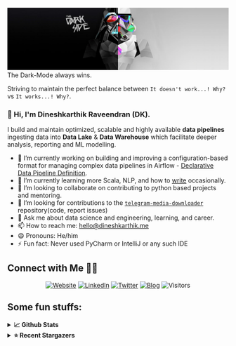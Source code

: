 ![](https://github.com/Dineshkarthik/Dineshkarthik/blob/master/assets/cover.jpg)
The Dark-Mode always wins.

Striving to maintain the perfect balance between `It doesn't work...! Why?` vs `It works...! Why?`.

### 👋 Hi, I'm Dineshkarthik Raveendran (DK).

I build and maintain optimized, scalable and highly available **data pipelines** ingesting data into **Data Lake** & **Data Warehouse** which facilitate deeper analysis, reporting and ML modelling.


- 🔭 I’m currently working on building and improving a configuration-based format for managing complex data pipelines in Airflow - [Declarative Data Pipeline Definition](https://www.thoughtworks.com/de/radar/techniques?blipid=202005084).
- 🌱 I’m currently learning more Scala, NLP, and how to [write](https://medium.com/@dineshkarthik.r) occasionally.
- 👯 I’m looking to collaborate on contributing to python based projects and mentoring.
- 🤔 I’m looking for contributions to the [`telegram-media-downloader`](https://github.com/Dineshkarthik/telegram_media_downloader) repository(code, report issues) 
- 💬 Ask me about data science and engineering, learning, and career.
- 📫 How to reach me: [hello@dineshkarthik.me](mailto:hello@dineshkarthik.me)
- 😄 Pronouns: He/him
- ⚡ Fun fact: Never used PyCharm or IntelliJ or any such IDE

## Connect with Me 🤝🏻

<p align="center">
<a href="https://dineshkarthik.me"><img alt="Website" src="https://img.shields.io/badge/Website-dineshkarthik.me-blue?style=flat&logo=google-chrome"></a>
<a href="https://www.linkedin.com/in/dineshkarthik-r/"><img alt="LinkedIn" src="https://img.shields.io/badge/LinkedIN-Dineshkarthik%20Raveendran-blue?style=flat&logo=linkedin"></a>
<a href="https://twitter.com/Dineshkarthik_R"><img alt="Twitter" src="https://img.shields.io/badge/Twitter-Dineshkarthik%20R-blue?style=flat&logo=twitter"></a>
<a href="https://medium.com/@dineshkarthik.r"><img alt="Blog" src="https://img.shields.io/badge/Medium-Dineshkarthik%20Raveendran-blue?style=flat&logo=medium"></a>
<img alt="Visitors" src="https://visitor-badge.laobi.icu/badge?page_id=Dineshkarthik">
</p>


## Some fun stuffs:

<details>
  <summary><b>📈 Github Stats</b></summary>
  <img height="180em" src="https://github-readme-stats.vercel.app/api?username=Dineshkarthik&show_icons=true&hide_border=true&&count_private=true&include_all_commits=true" />
  <img height="180em" src="https://github-readme-streak-stats.herokuapp.com/?user=Dineshkarthik&hide_border=true" />
</details>

<details>
  <summary><b>⭐ Recent Stargazers</b></summary>
  <table cellspacing="0" cellpadding="0" style="border: none;">
    <tbody cellspacing="0" cellpadding="0" style="border: none;">
      <tr style="border: none;">
        <td style="border: none">
          <a href="https://github.com/ravsa">
            <img
              style="border-radius: 50%;"
              align="left"
              src="https://avatars.githubusercontent.com/u/11839674?u=98d0dad1cbc60ab4cba01c70fa2cea6250b2fe91&v=4"
              width="96"
              height="65"
            />
          </a>
        </td>
        <td style="border: none">
          <div>
            <a href="https://github.com/ravsa">Ravindra Singh Ratnawat</a> 
            starred <a href="https://github.com/Dineshkarthik/pinterest-telegram-bot">pinterest-telegram-bot</a>
          </div>
          <div>
            User Bio: @openshiftio
@fabric8-analytics
@fabric8-launcher
          </div>
        </td>
      </tr>
      <tr style="border: none;">
        <td style="border: none">
          <a href="https://github.com/shobhitparvan">
            <img
              style="border-radius: 50%;"
              align="left"
              src="https://avatars.githubusercontent.com/u/74949281?v=4"
              width="96"
              height="65"
            />
          </a>
        </td>
        <td style="border: none">
          <div>
            <a href="https://github.com/shobhitparvan">shobhitparvan</a> 
            starred <a href="https://github.com/Dineshkarthik/telegram_media_downloader">telegram_media_downloader</a>
          </div>
          <div>
            User Bio: Nothing to 👀 here , no bio...!!
          </div>
        </td>
      </tr>
      <tr style="border: none;">
        <td style="border: none">
          <a href="https://github.com/cevatarmutlu">
            <img
              style="border-radius: 50%;"
              align="left"
              src="https://avatars.githubusercontent.com/u/40899455?u=956f48eb715a532980067d83f575af87ba991649&v=4"
              width="96"
              height="65"
            />
          </a>
        </td>
        <td style="border: none">
          <div>
            <a href="https://github.com/cevatarmutlu">Cevat ARMUTLU</a> 
            starred <a href="https://github.com/Dineshkarthik/codility_training">codility_training</a>
          </div>
          <div>
            User Bio: Nothing to 👀 here , no bio...!!
          </div>
        </td>
      </tr>
      <tr style="border: none;">
        <td style="border: none">
          <a href="https://github.com/emsalcengiz">
            <img
              style="border-radius: 50%;"
              align="left"
              src="https://avatars.githubusercontent.com/u/30407530?u=7de69621d52aa2c52fbfb96611555bcd3345aaaa&v=4"
              width="96"
              height="65"
            />
          </a>
        </td>
        <td style="border: none">
          <div>
            <a href="https://github.com/emsalcengiz">Emsal CENGİZ</a> 
            starred <a href="https://github.com/Dineshkarthik/codility_training">codility_training</a>
          </div>
          <div>
            User Bio: Software Engineer
          </div>
        </td>
      </tr>
      <tr style="border: none;">
        <td style="border: none">
          <a href="https://github.com/shironekoa3">
            <img
              style="border-radius: 50%;"
              align="left"
              src="https://avatars.githubusercontent.com/u/55915076?u=7c13a4a04acc13cfc0dac2c2e02c3fea46c2533c&v=4"
              width="96"
              height="65"
            />
          </a>
        </td>
        <td style="border: none">
          <div>
            <a href="https://github.com/shironekoa3">shironekoa3</a> 
            starred <a href="https://github.com/Dineshkarthik/telegram_media_downloader">telegram_media_downloader</a>
          </div>
          <div>
            User Bio: Nothing to 👀 here , no bio...!!
          </div>
        </td>
      </tr>
      <tr style="border: none;">
        <td style="border: none">
          <a href="https://github.com/dec0dOS">
            <img
              style="border-radius: 50%;"
              align="left"
              src="https://avatars.githubusercontent.com/u/14824142?u=564471db90344ca6b7d40598a5bf8bc5c7e9f54e&v=4"
              width="96"
              height="65"
            />
          </a>
        </td>
        <td style="border: none">
          <div>
            <a href="https://github.com/dec0dOS">dec0dOS</a> 
            starred <a href="https://github.com/Dineshkarthik/telegram_media_downloader">telegram_media_downloader</a>
          </div>
          <div>
            User Bio: Alexey Potapov
          </div>
        </td>
      </tr>
      <tr style="border: none;">
        <td style="border: none">
          <a href="https://github.com/emaf94">
            <img
              style="border-radius: 50%;"
              align="left"
              src="https://avatars.githubusercontent.com/u/10765637?v=4"
              width="96"
              height="65"
            />
          </a>
        </td>
        <td style="border: none">
          <div>
            <a href="https://github.com/emaf94">emaf94</a> 
            starred <a href="https://github.com/Dineshkarthik/telegram_media_downloader">telegram_media_downloader</a>
          </div>
          <div>
            User Bio: Nothing to 👀 here , no bio...!!
          </div>
        </td>
      </tr>
      <tr style="border: none;">
        <td style="border: none">
          <a href="https://github.com/blabra">
            <img
              style="border-radius: 50%;"
              align="left"
              src="https://avatars.githubusercontent.com/u/60777559?v=4"
              width="96"
              height="65"
            />
          </a>
        </td>
        <td style="border: none">
          <div>
            <a href="https://github.com/blabra">blabra</a> 
            starred <a href="https://github.com/Dineshkarthik/telegram_media_downloader">telegram_media_downloader</a>
          </div>
          <div>
            User Bio: Nothing to 👀 here , no bio...!!
          </div>
        </td>
      </tr>
      <tr style="border: none;">
        <td style="border: none">
          <a href="https://github.com/studiolee">
            <img
              style="border-radius: 50%;"
              align="left"
              src="https://avatars.githubusercontent.com/u/32791076?u=1906567cc0738aaf125fd548a8d70d821a83388a&v=4"
              width="96"
              height="65"
            />
          </a>
        </td>
        <td style="border: none">
          <div>
            <a href="https://github.com/studiolee">leeray</a> 
            starred <a href="https://github.com/Dineshkarthik/telegram_media_downloader">telegram_media_downloader</a>
          </div>
          <div>
            User Bio: 键盘一响，黄金万两
          </div>
        </td>
      </tr>
      <tr style="border: none;">
        <td style="border: none">
          <a href="https://github.com/BAIBAIGE">
            <img
              style="border-radius: 50%;"
              align="left"
              src="https://avatars.githubusercontent.com/u/49853908?u=828111cf2f5cbf32dfa561a552c790b88066af26&v=4"
              width="96"
              height="65"
            />
          </a>
        </td>
        <td style="border: none">
          <div>
            <a href="https://github.com/BAIBAIGE">BAIBAIGE</a> 
            starred <a href="https://github.com/Dineshkarthik/telegram_media_downloader">telegram_media_downloader</a>
          </div>
          <div>
            User Bio: Nothing to 👀 here , no bio...!!
          </div>
        </td>
      </tr>
      </tbody>
  </table>
</details>
